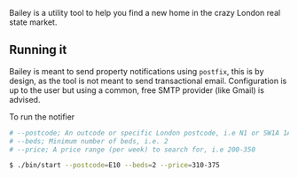 Bailey is a utility tool to help you find a new home in the crazy London real
state market.

## Running it

Bailey is meant to send property notifications using `postfix`, this is by
design, as the tool is not meant to send transactional email. Configuration is
up to the user but using a common, free SMTP provider (like Gmail) is advised.

To run the notifier

```bash
# --postcode; An outcode or specific London postcode, i.e N1 or SW1A 1AA
# --beds; Minimum number of beds, i.e. 2
# --price; A price range (per week) to search for, i.e 200-350

$ ./bin/start --postcode=E10 --beds=2 --price=310-375
```
